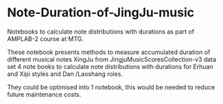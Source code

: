 # Note-Duration-of-JingJu-music
Notebooks to calculate  note distributions with durations as part of AMPLAB-2 course at MTG.

These notebook presents methods to measure accumulated duration of different musical notes  XingJu from JingjuMusicScoresCollection-v3 data set
4 note books to calculate  note distributions with durations for Erhuan and Xipi styles and Dan /Laoshang roles.

They could be optimised into 1 notebook, this would be needed to reduce future  maintenance costs.
